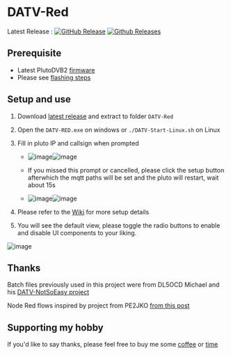 # DATV-Red
Latest Release : [![GitHub Release](https://img.shields.io/github/v/release/Psynosaur/DATV-Red.svg)](https://github.com/Psynosaur/DATV-Red/releases/latest)  [![Github Releases](https://img.shields.io/github/downloads/Psynosaur/DATV-Red/total.svg)](https://github.com/Psynosaur/DATV-Red/releases/latest)
## Prerequisite
- Latest PlutoDVB2 [firmware](https://github.com/F5OEO/plutosdr-fw/releases)
- Please see [flashing steps](https://github.com/Psynosaur/DATV-Red/wiki#flashing-steps)

## Setup and use
1. Download [latest release](https://github.com/Psynosaur/DATV-Red/releases) and extract to folder `DATV-Red`

2. Open the `DATV-RED.exe` on windows or `./DATV-Start-Linux.sh` on Linux

3. Fill in pluto IP and callsign when prompted 
   - ![image](https://github.com/Psynosaur/DATV-Red/assets/26934113/00e838cb-3d4e-4fe0-b610-449a343060ef)![image](https://github.com/Psynosaur/DATV-Red/assets/26934113/7192efc2-e02d-4e60-9332-be3d219206c0)

   - If you missed this prompt or cancelled, please click the setup button afterwhich the mqtt paths will be set and the pluto will restart, wait about 15s
   - ![image](https://github.com/Psynosaur/DATV-Red/assets/26934113/ecfb21b7-e148-4ab2-a497-0495d5fd14a7)![image](https://github.com/Psynosaur/DATV-Red/assets/26934113/37f20566-e88c-4b93-9b5a-59f16466f469)
 
4. Please refer to the [Wiki](https://github.com/Psynosaur/DATV-Red/wiki) for more setup details

5. You will see the default view, please toggle the radio buttons to enable and disable UI components to your liking.

![image](https://github.com/Psynosaur/DATV-Red/assets/26934113/0a73d0de-1e29-4694-8d71-54c29df8c3aa)


## Thanks
Batch files previously used in this project were from DL5OCD Michael and his [DATV-NotSoEasy project](https://groups.io/g/plutodvb/message/257)

Node Red flows inspired by project from PE2JKO [from this post](https://www.pg540.org/wiki/index.php/RFE_for_PlutoDVB2)

## Supporting my hobby
If you'd like to say thanks, please feel free to buy me some [coffee](https://www.buymeacoffee.com/ohansmitg) or [time](https://paypal.me/zs1sci?country.x=ZA&locale.x=en_US)

